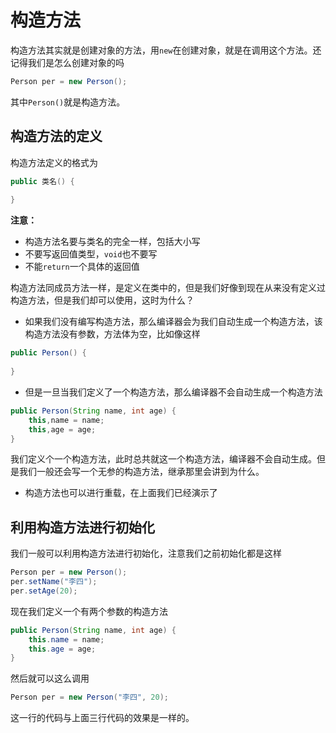 # 构造方法

构造方法其实就是创建对象的方法，用`new`在创建对象，就是在调用这个方法。还记得我们是怎么创建对象的吗

```java
Person per = new Person();
```

其中`Person()`就是构造方法。

## 构造方法的定义

构造方法定义的格式为

```java
public 类名() {
    
}
```

**注意：**

- 构造方法名要与类名的完全一样，包括大小写
- 不要写返回值类型，`void`也不要写
- 不能`return`一个具体的返回值

构造方法同成员方法一样，是定义在类中的，但是我们好像到现在从来没有定义过构造方法，但是我们却可以使用，这时为什么？

- 如果我们没有编写构造方法，那么编译器会为我们自动生成一个构造方法，该构造方法没有参数，方法体为空，比如像这样

```java
public Person() {
    
}
```

- 但是一旦当我们定义了一个构造方法，那么编译器不会自动生成一个构造方法

```java
public Person(String name, int age) {
    this,name = name;
    this,age = age;
}
```

我们定义个一个构造方法，此时总共就这一个构造方法，编译器不会自动生成。但是我们一般还会写一个无参的构造方法，继承那里会讲到为什么。

- 构造方法也可以进行重载，在上面我们已经演示了

## 利用构造方法进行初始化

我们一般可以利用构造方法进行初始化，注意我们之前初始化都是这样

```java
Person per = new Person();
per.setName("李四");
per.setAge(20);
```

现在我们定义一个有两个参数的构造方法

```java
public Person(String name, int age) {
    this.name = name;
    this.age = age;
}
```

然后就可以这么调用

```java
Person per = new Person("李四", 20);
```

这一行的代码与上面三行代码的效果是一样的。